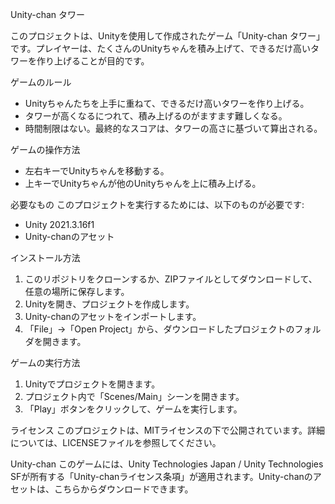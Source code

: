 Unity-chan タワー

このプロジェクトは、Unityを使用して作成されたゲーム「Unity-chan タワー」です。プレイヤーは、たくさんのUnityちゃんを積み上げて、できるだけ高いタワーを作り上げることが目的です。

ゲームのルール
- Unityちゃんたちを上手に重ねて、できるだけ高いタワーを作り上げる。
- タワーが高くなるにつれて、積み上げるのがますます難しくなる。
- 時間制限はない。最終的なスコアは、タワーの高さに基づいて算出される。

ゲームの操作方法
- 左右キーでUnityちゃんを移動する。
- 上キーでUnityちゃんが他のUnityちゃんを上に積み上げる。

必要なもの
このプロジェクトを実行するためには、以下のものが必要です:
- Unity 2021.3.16f1
- Unity-chanのアセット

インストール方法
1. このリポジトリをクローンするか、ZIPファイルとしてダウンロードして、任意の場所に保存します。
2. Unityを開き、プロジェクトを作成します。
3. Unity-chanのアセットをインポートします。
4. 「File」→「Open Project」から、ダウンロードしたプロジェクトのフォルダを開きます。

ゲームの実行方法
1. Unityでプロジェクトを開きます。
2. プロジェクト内で「Scenes/Main」シーンを開きます。
3. 「Play」ボタンをクリックして、ゲームを実行します。

ライセンス
このプロジェクトは、MITライセンスの下で公開されています。詳細については、LICENSEファイルを参照してください。

Unity-chan
このゲームには、Unity Technologies Japan / Unity Technologies SFが所有する「Unity-chanライセンス条項」が適用されます。Unity-chanのアセットは、こちらからダウンロードできます。

